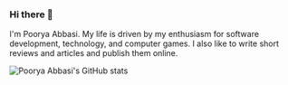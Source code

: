 ### Hi there 👋

I'm Poorya Abbasi.
My life is driven by my enthusiasm for software development, technology, and computer games.
I also like to write short reviews and articles and publish them online.

![Poorya Abbasi's GitHub stats](https://github-readme-stats.vercel.app/api?username=poorya-abbasi&show_icons=true&theme=onedark)
